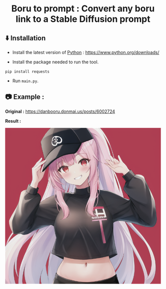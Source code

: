 <h1 align="center">Boru to prompt : Convert any boru link to a Stable Diffusion prompt</h1>

## ⬇️ Installation

- Install the latest version of [Python](https://www.python.org/) : https://www.python.org/downloads/

- Install the package needed to run the tool.

```
pip install requests
```

- Run `main.py`.

## 📷 Example :

**Original :** https://danbooru.donmai.us/posts/6002724

**Result :** 

<img src="examples/1.png">
